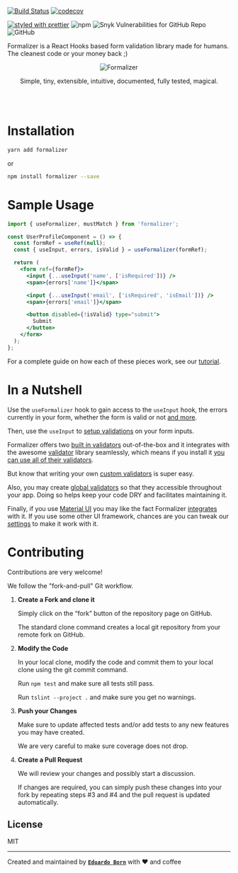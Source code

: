 [![Build Status](https://travis-ci.com/nosachamos/formalizer.svg?branch=master)](https://travis-ci.com/nosachamos/formalizer)
[![codecov](https://codecov.io/gh/nosachamos/formalizer/branch/master/graph/badge.svg)](https://codecov.io/gh/nosachamos/formalizer)

[![styled with prettier](https://img.shields.io/badge/styled_with-prettier-ff69b4.svg)](https://github.com/prettier/prettier)
![npm](https://img.shields.io/npm/v/formalizer.svg)
![Snyk Vulnerabilities for GitHub Repo](https://img.shields.io/snyk/vulnerabilities/github/nosachamos/formalizer.svg)
![GitHub](https://img.shields.io/github/license/nosachamos/formalizer.svg)

Formalizer is a React Hooks based form validation library made for humans. The cleanest code or your money back ;)

<p align="center">
<img src="https://github.com/nosachamos/formalizer/raw/master/docs/logo.png" alt="Formalizer" style="max-width:100%;">
</p>
<p align="center">Simple, tiny, extensible, intuitive, documented, fully tested, magical.</p>

<br/>
<br/>

# Installation

```sh
yarn add formalizer
```

or

```sh
npm install formalizer --save
```

# Sample Usage

```jsx
import { useFormalizer, mustMatch } from 'formalizer';

const UserProfileComponent = () => {
  const formRef = useRef(null);
  const { useInput, errors, isValid } = useFormalizer(formRef);

  return (
    <form ref={formRef}>
      <input {...useInput('name', ['isRequired'])} />
      <span>{errors['name']}</span>

      <input {...useInput('email', ['isRequired', 'isEmail'])} />
      <span>{errors['email']}</span>

      <button disabled={!isValid} type="submit">
        Submit
      </button>
    </form>
  );
};
```

For a complete guide on how each of these pieces work, see our [tutorial](docs/tutorial.md).

# In a Nutshell

Use the `useFormalizer` hook to gain access to the `useInput` hook, the errors currently in your form, whether the form is valid or not [and more](docs/useformalizer-hook.md).

Then, use the `useInput` to [setup validations](docs/examples.md) on your form inputs.

Formalizer offers two [built in validators](docs/builtin-validators.md) out-of-the-box and it integrates with the awesome [validator](https://www.npmjs.com/package/validator) library seamlessly, which means if you install it [you can use all of their validators](docs/third-party-validators.md).

But know that writing your own [custom validators](docs/custom-validators.md) is super easy.

Also, you may create [global validators](docs/global-validators.md) so that they accessible throughout your app. Doing so helps keep your code DRY and facilitates maintaining it.

Finally, if you use [Material UI](https://material-ui.com/) you may like the fact Formalizer [integrates](docs/material-ui.md) with it. If you use some other UI framework, chances are you can tweak our [settings](docs/settings.md) to make it work with it.

# Contributing

Contributions are very welcome!

We follow the "fork-and-pull" Git workflow.

1. **Create a Fork and clone it**

   Simply click on the “fork” button of the repository page on GitHub.

   The standard clone command creates a local git repository from your remote fork on GitHub.

2. **Modify the Code**

   In your local clone, modify the code and commit them to your local clone using the git commit command.

   Run `npm test` and make sure all tests still pass.

   Run `tslint --project .` and make sure you get no warnings.

3. **Push your Changes**

   Make sure to update affected tests and/or add tests to any new features you may have created.

   We are very careful to make sure coverage does not drop.

4. **Create a Pull Request**

   We will review your changes and possibly start a discussion.

   If changes are required, you can simply push these changes into your fork by repeating steps #3 and #4 and the pull request is updated automatically.

## License

MIT

---

Created and maintained by **[`Eduardo Born`](http://github.com/nosachamos)** with ❤ and coffee
